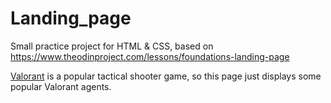 # Landing_page
Small practice project for HTML &amp; CSS, based on https://www.theodinproject.com/lessons/foundations-landing-page

<a href="https://playvalorant.com/en-us/">Valorant</a> is a popular tactical shooter game, so this page just displays some popular Valorant agents.
